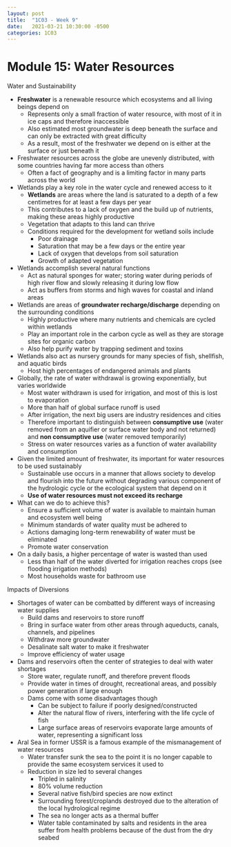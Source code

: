 ```yaml
---
layout: post
title:  "1C03 - Week 9"
date:   2021-03-21 10:30:00 -0500
categories: 1C03
---
```


Module 15: Water Resources
===

Water and Sustainability
- **Freshwater** is a renewable resource which ecosystems and all living beings depend on
    - Represents only a small fraction of water resource, with most of it in ice caps and therefore inaccessible
    - Also estimated most groundwater is deep beneath the surface and can only be extracted with great difficulty
    - As a result, most of the freshwater we depend on is either at the surface or just beneath it
- Freshwater resources across the globe are unevenly distributed, with some countries having far more access than others
    - Often a fact of geography and is a limiting factor in many parts across the world
- Wetlands play a key role in the water cycle and renewed access to it
    - **Wetlands** are areas where the land is saturated to a depth of a few centimetres for at least a few days per year
    - This contributes to a lack of oxygen and the build up of nutrients, making these areas highly productive
    - Vegetation that adapts to this land can thrive
    - Conditions required for the development for wetland soils include
        - Poor drainage
        - Saturation that may be a few days or the entire year
        - Lack of oxygen that develops from soil saturation
        - Growth of adapted vegetation
- Wetlands accomplish several natural functions
    - Act as natural sponges for water; storing water during periods of high river flow and slowly releasing it during low flow
    - Act as buffers from storms and high waves for coastal and inland areas
- Wetlands are areas of **groundwater recharge/discharge** depending on the surrounding conditions
    - Highly productive where many nutrients and chemicals are cycled within wetlands
    - Play an important role in the carbon cycle as well as they are storage sites for organic carbon
    - Also help purify water by trapping sediment and toxins
- Wetlands also act as nursery grounds for many species of fish, shellfish, and aquatic birds
    - Host high percentages of endangered animals and plants
- Globally, the rate of water withdrawal is growing exponentially, but varies worldwide
    - Most water withdrawn is used for irrigation, and most of this is lost to evaporation
    - More than half of global surface runoff is used
    - After irrigation, the next big users are industry residences and cities
    - Therefore important to distinguish between **consumptive use** (water removed from an aquifier or surface water body and not returned) and **non consumptive use** (water removed temporarily)
    - Stress on water resources varies as a function of water availability and consumption
- Given the limited amount of freshwater, its important for water resources to be used sustainably
    - Sustainable use occurs in a manner that allows society to develop and flourish into the future without degrading various component of the hydrologic cycle or the ecological system that depend on it
    - **Use of water resources must not exceed its recharge**
- What can we do to achieve this?
    - Ensure a sufficient volume of water is available to maintain human and ecosystem well being
    - Minimum standards of water quality must be adhered to
    - Actions damaging long-term renewability of water must be eliminated
    - Promote water conservation
- On a daily basis, a higher percentage of water is wasted than used
    - Less than half of the water diverted for irrigation reaches crops (see flooding irrigation methods)
    - Most households waste for bathroom use

Impacts of Diversions
- Shortages of water can be combatted by different ways of increasing water supplies
    - Build dams and reservoirs to store runoff
    - Bring in surface water from other areas through aqueducts, canals, channels, and pipelines
    - Withdraw more groundwater
    - Desalinate salt water to make it freshwater
    - Improve efficiency of water usage
- Dams and reservoirs often the center of strategies to deal with water shortages
    - Store water, regulate runoff, and therefore prevent floods
    - Provide water in times of drought, recreational areas, and possibly power generation if large enough
    - Dams come with some disadvantages though
        - Can be subject to failure if poorly designed/constructed
        - Alter the natural flow of rivers, interfering with the life cycle of fish
        - Large surface areas of reservoirs evaporate large amounts of water, representing a significant loss
- Aral Sea in former USSR is a famous example of the mismanagement of water resources
    - Water transfer sunk the sea to the point it is no longer capable to provide the same ecosystem services it used to
    - Reduction in size led to several changes
        - Tripled in salinity
        - 80% volume reduction
        - Several native fish/bird species are now extinct
        - Surrounding forest/croplands destroyed due to the alteration of the local hydrological regime
        - The sea no longer acts as a thermal buffer
        - Water table contaminated by salts and residents in the area suffer from health problems because of the dust from the dry seabed
